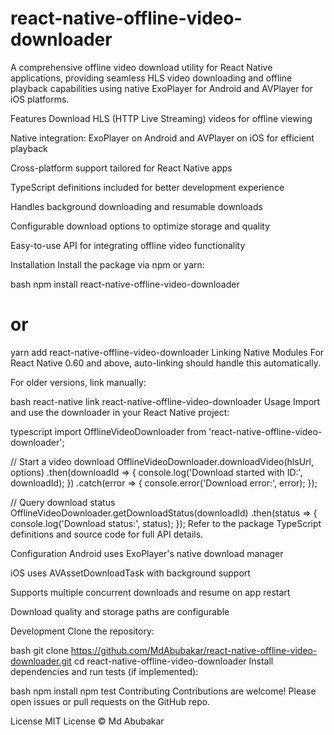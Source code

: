 # react-native-offline-video-downloader
A comprehensive offline video download utility for React Native applications, providing seamless HLS video downloading and offline playback capabilities using native ExoPlayer for Android and AVPlayer for iOS platforms.

Features
Download HLS (HTTP Live Streaming) videos for offline viewing

Native integration: ExoPlayer on Android and AVPlayer on iOS for efficient playback

Cross-platform support tailored for React Native apps

TypeScript definitions included for better development experience

Handles background downloading and resumable downloads

Configurable download options to optimize storage and quality

Easy-to-use API for integrating offline video functionality

Installation
Install the package via npm or yarn:

bash
npm install react-native-offline-video-downloader
# or
yarn add react-native-offline-video-downloader
Linking Native Modules
For React Native 0.60 and above, auto-linking should handle this automatically.

For older versions, link manually:

bash
react-native link react-native-offline-video-downloader
Usage
Import and use the downloader in your React Native project:

typescript
import OfflineVideoDownloader from 'react-native-offline-video-downloader';

// Start a video download
OfflineVideoDownloader.downloadVideo(hlsUrl, options)
  .then(downloadId => {
    console.log('Download started with ID:', downloadId);
  })
  .catch(error => {
    console.error('Download error:', error);
  });

// Query download status
OfflineVideoDownloader.getDownloadStatus(downloadId)
  .then(status => {
    console.log('Download status:', status);
  });
Refer to the package TypeScript definitions and source code for full API details.

Configuration
Android uses ExoPlayer's native download manager

iOS uses AVAssetDownloadTask with background support

Supports multiple concurrent downloads and resume on app restart

Download quality and storage paths are configurable

Development
Clone the repository:

bash
git clone https://github.com/MdAbubakar/react-native-offline-video-downloader.git
cd react-native-offline-video-downloader
Install dependencies and run tests (if implemented):

bash
npm install
npm test
Contributing
Contributions are welcome! Please open issues or pull requests on the GitHub repo.

License
MIT License © Md Abubakar
